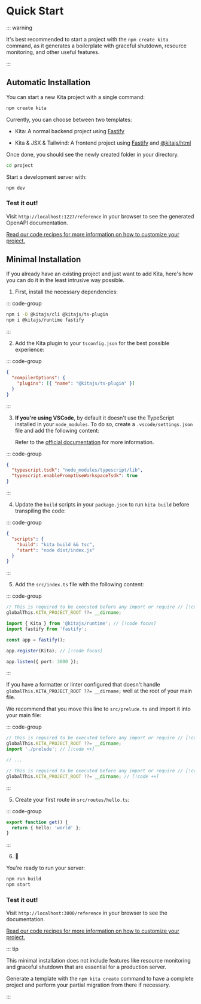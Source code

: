 # Quick Start

::: warning

It's best recommended to start a project with the `npm create kita` command, as
it generates a boilerplate with graceful shutdown, resource monitoring, and
other useful features.

:::

## Automatic Installation

You can start a new Kita project with a single command:

```sh
npm create kita
```

Currently, you can choose between two templates:

- Kita: A normal backend project using [Fastify](https://fastify.dev/)

- Kita & JSX & Tailwind: A frontend project using
  [Fastify](https://fastify.dev/) and
  [@kitajs/html](https://github.com/kitajs/html)

Once done, you should see the newly created folder in your directory.

```sh
cd project
```

Start a development server with:

```sh
npm dev
```

### Test it out!

Visit `http://localhost:1227/reference` in your browser to see the generated
OpenAPI documentation.

[Read our code recipes for more information on how to customize your project.](./recipes/index.md)

## Minimal Installation

If you already have an existing project and just want to add Kita, here's how
you can do it in the least intrusive way possible.

1. First, install the necessary dependencies:

::: code-group

```sh [Terminal]
npm i -D @kitajs/cli @kitajs/ts-plugin
npm i @kitajs/runtime fastify
```

:::

2. Add the Kita plugin to your `tsconfig.json` for the best possible experience:

::: code-group

```json {3} [tsconfig.json]
{
  "compilerOptions": {
    "plugins": [{ "name": "@kitajs/ts-plugin" }]
  }
}
```

:::

3. **If you're using VSCode**, by default it doesn't use the TypeScript
   installed in your `node_modules`. To do so, create a `.vscode/settings.json`
   file and add the following content:

   Refer to the
   [official documentation](https://code.visualstudio.com/docs/typescript/typescript-compiling#_using-the-workspace-version-of-typescript)
   for more information.

::: code-group

```json {2,3} [.vscode/settings.json]
{
  "typescript.tsdk": "node_modules/typescript/lib",
  "typescript.enablePromptUseWorkspaceTsdk": true
}
```

:::

4. Update the `build` scripts in your `package.json` to run `kita build` before
   transpiling the code:

::: code-group

```json {3,4} [package.json]
{
  "scripts": {
    "build": "kita build && tsc",
    "start": "node dist/index.js"
  }
}
```

:::

5. Add the `src/index.ts` file with the following content:

::: code-group

```ts [src/index.ts]
// This is required to be executed before any import or require // [!code focus:2]
globalThis.KITA_PROJECT_ROOT ??= __dirname;

import { Kita } from '@kitajs/runtime'; // [!code focus]
import fastify from 'fastify';

const app = fastify();

app.register(Kita); // [!code focus]

app.listen({ port: 3000 });
```

:::

If you have a formatter or linter configured that doesn't handle
`globalThis.KITA_PROJECT_ROOT ??= __dirname;` well at the root of your main
file.

We recommend that you move this line to `src/prelude.ts` and import it into your
main file:

::: code-group

```ts [src/index.ts]
// This is required to be executed before any import or require // [!code --:2] // [!code focus:3]
globalThis.KITA_PROJECT_ROOT ??= __dirname;
import './prelude'; // [!code ++]

// ...
```

```ts [src/prelude.ts]
// This is required to be executed before any import or require // [!code ++]
globalThis.KITA_PROJECT_ROOT ??= __dirname; // [!code ++]
```

:::

5. Create your first route in `src/routes/hello.ts`:

::: code-group

```ts [src/routes/hello.ts]
export function get() {
  return { hello: 'world' };
}
```

:::

6. 🎉

You're ready to run your server:

```sh
npm run build
npm start
```

### Test it out!

Visit `http://localhost:3000/reference` in your browser to see the
documentation.

[Read our code recipes for more information on how to customize your project.](./recipes/index.md)

::: tip

This minimal installation does not include features like resource monitoring and
graceful shutdown that are essential for a production server.

Generate a template with the `npm kita create` command to have a complete
project and perform your partial migration from there if necessary.

:::
